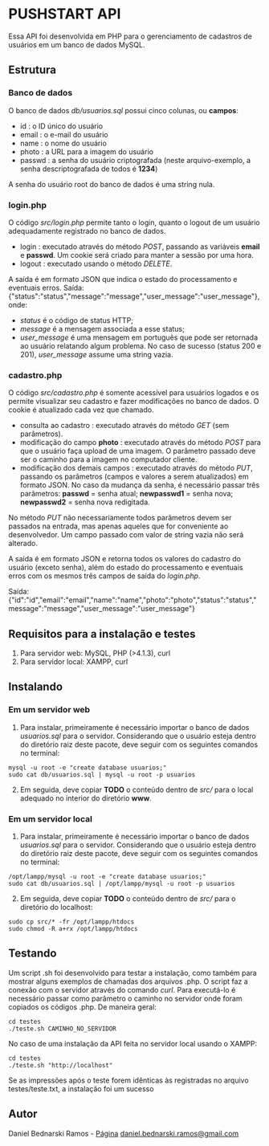# PUSHSTART API

Essa API foi desenvolvida em PHP para o gerenciamento de cadastros de usuários em um banco de dados MySQL.

## Estrutura

### Banco de dados

O banco de dados *db/usuarios.sql* possui cinco colunas, ou **campos**:

* id : o ID único do usuário
* email : o e-mail do usuário
* name : o nome do usuário
* photo : a URL para a imagem do usuário
* passwd : a senha do usuário criptografada (neste arquivo-exemplo, a senha descriptografada de todos é **1234**)

A senha do usuário root do banco de dados é uma string nula.


### login.php

O código *src/login.php* permite tanto o login, quanto o logout de um usuário adequadamente registrado no banco de dados.

* login : executado através do método *POST*, passando as variáveis **email** e **passwd**. Um cookie será criado para manter a sessão por uma hora.
* logout : executado usando o método *DELETE*.

A saída é em formato JSON que indica o estado do processamento e eventuais erros.
Saída: {"status":"status","message":"message","user_message":"user_message"}, onde:

* *status* é o código de status HTTP;
* *message* é a mensagem associada a esse status;
* *user_message* é uma mensagem em português que pode ser retornada ao usuário relatando algum problema. No caso de sucesso (status 200 e 201), *user_message* assume uma string vazia.


### cadastro.php

O código *src/cadastro.php* é somente acessível para usuários logados e os permite visualizar seu cadastro e fazer modificações no banco de dados. O cookie é atualizado cada vez que chamado.

* consulta ao cadastro : executado através do método *GET* (sem parâmetros).
* modificação do campo **photo** : executado através do método *POST* para que o usuário faça upload de uma imagem. O parâmetro passado deve ser o caminho para a imagem no computador cliente.
* modificação dos demais campos : executado através do método *PUT*, passando os parâmetros (campos e valores a serem atualizados) em formato JSON. No caso da mudança da senha, é necessário passar três parâmetros: **passwd** = senha atual; **newpasswd1** = senha nova; **newpasswd2** = senha nova redigitada.

No método *PUT* não necessariamente todos parâmetros devem ser passados na entrada, mas apenas aqueles que for conveniente ao desenvolvedor. Um campo passado com valor de string vazia não será alterado.

A saída é em formato JSON e retorna todos os valores do cadastro do usuário (exceto senha), além do estado do processamento e eventuais erros com os mesmos três campos de saída do *login.php*.

Saída: {"id":"id","email":"email","name":"name","photo":"photo","status":"status","message":"message","user_message":"user_message"}



## Requisitos para a instalação e testes

1. Para servidor web: MySQL, PHP (>4.1.3), curl
2. Para servidor local: XAMPP, curl



## Instalando

### Em um servidor web

1. Para instalar, primeiramente é necessário importar o banco de dados *usuarios.sql* para o servidor. Considerando que o usuário esteja dentro do diretório raiz deste pacote, deve seguir com os seguintes comandos no terminal:

```
mysql -u root -e "create database usuarios;"
sudo cat db/usuarios.sql | mysql -u root -p usuarios
```

2. Em seguida, deve copiar **TODO** o conteúdo dentro de *src/* para o local adequado no interior do diretório **www**.


### Em um servidor local

1. Para instalar, primeiramente é necessário importar o banco de dados *usuarios.sql* para o servidor. Considerando que o usuário esteja dentro do diretório raiz deste pacote, deve seguir com os seguintes comandos no terminal:

```
/opt/lampp/mysql -u root -e "create database usuarios;"
sudo cat db/usuarios.sql | /opt/lampp/mysql -u root -p usuarios
```

2. Em seguida, deve copiar **TODO** o conteúdo dentro de *src/* para o diretório do localhost:

```
sudo cp src/* -fr /opt/lampp/htdocs
sudo chmod -R a+rx /opt/lampp/htdocs
``` 


## Testando

Um script .sh foi desenvolvido para testar a instalação, como também para mostrar alguns exemplos de chamadas dos arquivos .php. O script faz a conexão com o servidor através do comando *curl*. Para executá-lo é necessário passar como parâmetro o caminho no servidor onde foram copiados os códigos .php. De maneira geral:

```
cd testes
./teste.sh CAMINHO_NO_SERVIDOR
``` 

No caso de uma instalação da API feita no servidor local usando o XAMPP:

```
cd testes
./teste.sh "http://localhost"
``` 

Se as impressões após o teste forem idênticas às registradas no arquivo testes/teste.txt, a instalação foi um sucesso



## Autor

Daniel Bednarski Ramos - [Página](https://www.astro.iag.usp.br/~bednarski)
daniel.bednarski.ramos@gmail.com




